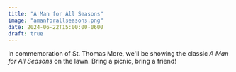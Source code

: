 ```yaml
---
title: "A Man for All Seasons"
image: "amanforallseasons.png"
date: 2024-06-22T15:00:00-0600
draft: true
---
```


In commemoration of St. Thomas More, we'll be showing the classic _A Man for All Seasons_ on the lawn. Bring a picnic, bring a friend!